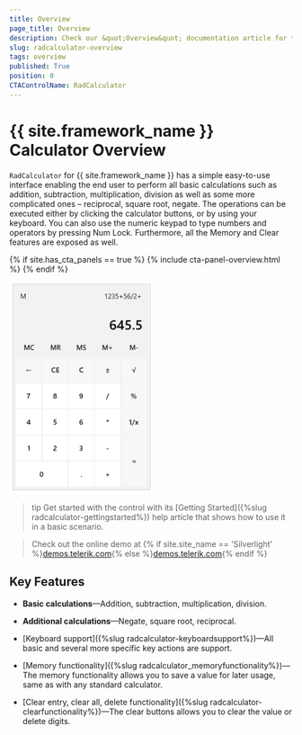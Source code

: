 ```yaml
---
title: Overview
page_title: Overview
description: Check our &quot;Overview&quot; documentation article for the RadCalculator {{ site.framework_name }} control.
slug: radcalculator-overview
tags: overview
published: True
position: 0
CTAControlName: RadCalculator
---
```


# {{ site.framework_name }} Calculator Overview

`RadCalculator` for {{ site.framework_name }} has a simple easy-to-use interface enabling the end user to perform all basic calculations such as addition, subtraction, multiplication, division as well as some more complicated ones – reciprocal, square root, negate. The operations can be executed either by clicking the calculator buttons, or by using your keyboard. You can also use the numeric keypad to type numbers and operators by pressing Num Lock. Furthermore, all the Memory and Clear features are exposed as well.

{% if site.has_cta_panels == true %}
{% include cta-panel-overview.html %}
{% endif %}			  

__![{{ site.framework_name }} RadCalculator](images/RadCalculator-Overview.png)__

>tip Get started with the control with its [Getting Started]({%slug radcalculator-gettingstarted%}) help article that shows how to use it in a basic scenario.

> Check out the online demo at {% if site.site_name == 'Silverlight' %}[demos.telerik.com](https://demos.telerik.com/silverlight/#Calculator/FirstLook){% else %}[demos.telerik.com](https://demos.telerik.com/wpf/){% endif %}

## Key Features		  

* __Basic calculations__&mdash;Addition, subtraction, multiplication, division.				  

*  __Additional calculations__&mdash;Negate, square root, reciprocal.				  

*  [Keyboard support]({%slug radcalculator-keyboardsupport%})&mdash;All basic and several more specific key actions are support. 

*  [Memory functionality]({%slug radcalculator_memoryfunctionality%})&mdash;The memory functionality allows you to save a value for later usage, same as with any standard calculator.

*  [Clear entry, clear all, delete functionality]({%slug radcalculator-clearfunctionality%})&mdash;The clear buttons allows you to clear the value or delete digits.
